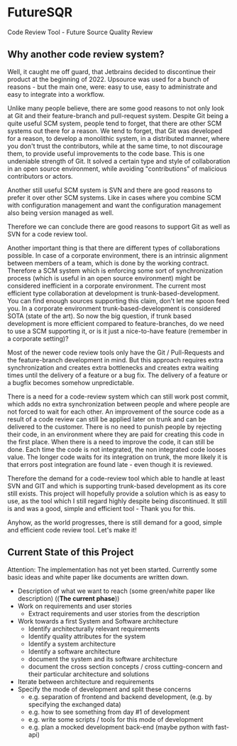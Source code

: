 # FutureSQR
Code Review Tool - Future Source Quality Review

## Why another code review system?
Well, it caught me off guard, that Jetbrains decided to discontinue their product at the beginning of 2022. Upsource was used for a bunch 
of reasons - but the main one, were: easy to use, easy to administrate and easy to integrate into a workflow.

Unlike many people believe, there are some good reasons to not only look at Git and their  feature-branch and pull-request system. 
Despite Git being a quite useful SCM system, people tend to forget, that there are other SCM systems out there for a reason. We tend to
forget, that Git was developed for a reason, to develop a monolithic system, in a distributed manner, where you don't trust the contributors,
while at the same time, to not discourage them, to provide useful improvements to the code base. This is one undeniable strength of Git.
It solved a certain type and style of collaboration in an open source environment, while avoiding "contributions" of malicious contributors 
or actors. 

Another still useful SCM system is SVN and there are good reasons to prefer it over other SCM systems. Like in cases where you combine
SCM with configuration management and want the configuration management also being version managed as well.

Therefore we can conclude there are good reasons to support Git as well as SVN for a code review tool. 

Another important thing is that there are different types of collaborations possible. In case of a corporate environment, there is an intrinsic
alignment between members of a team, which is done by the working contract. Therefore a SCM system which is enforcing some sort of 
synchronization process (which is useful in an open source environment) might be considered inefficient in a corporate environment. The
current most efficient type collaboration at development is trunk-based-development. You can find enough sources supporting this claim,
don't let me spoon feed you. In a corporate environment trunk-based-development is considered SOTA (state of the art). So now the big 
question, if trunk based development is more efficient compared to feature-branches, do we need to use a SCM supporting it, or is it just
a nice-to-have feature (remember in a corporate setting)?

Most of the newer code review tools only have the Git / Pull-Requests and the feature-branch development in mind. But this approach
requires extra synchronization and creates extra bottlenecks and creates extra waiting times until the delivery of a feature or a bug fix. The
delivery of a feature or a bugfix becomes somehow unpredictable.

There is a need for a code-review system which can still work post commit, which adds no extra synchronization between people and where
people are not forced to wait for each other. An improvement of the source code as a result of a code review can still be applied later on trunk
and can be delivered to the customer. There is no need to punish people by rejecting their code, in an environment where they are paid for
creating this code in the first place. When there is a need to improve the code, it can still be done. Each time the code is not integrated, the 
non integrated code looses value. The longer code waits for its integration on trunk, the more likely it is that errors post integration are found
late - even though it is reviewed. 

Therefore the demand for a code-review tool which able to handle at least SVN and GIT and which is supporting trunk-based development
as its core still exists. This project will hopefully provide a solution which is as easy to use, as the tool which I still regard highly despite being
discontinued. It still is and was a good, simple and efficient tool - Thank you for this.

Anyhow, as the world progresses, there is still demand for a  good, simple and efficient code review tool. Let's make it!

## Current State of this Project

Attention: The implementation has not yet been started. Currently some basic ideas and white paper like documents are written down.

* Description of what we want to reach (some green/white paper like description) ((**The current phase**))
* Work on requirements and user stories
  * Extract requirements and user stories from the description
* Work towards a first System and Software architecture
  * Identify architecturally relevant requirements
  * Identify quality attributes for the system
  * Identify a system architecture
  * Identify a software architecture
  * document the system and its software architecture
  * document the cross section concepts / cross cutting-concern and their particular architecture and solutions
* Iterate between architecture and requirements
* Specify the mode of development and split these concerns
  * e.g. separation of frontend and backend development, (e.g. by specifying the exchanged data)
  * e.g. how to see something from day #1 of development
  * e.g. write some scripts / tools for this mode of development
  * e.g. plan a mocked development back-end (maybe python with fast-api)
  